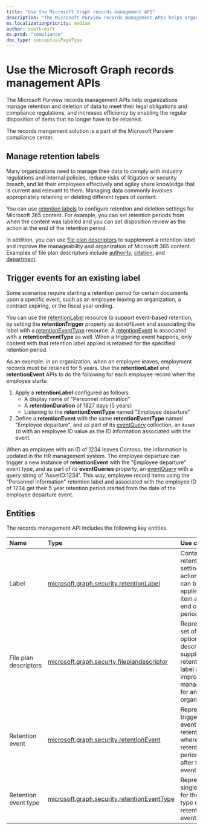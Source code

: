 ```yaml
---
title: "Use the Microsoft Graph records management API"
description: "The Microsoft Purview records management APIs helps organizations manage retention and deletion of data to meet their legal obligations and compliance regulations, and increases efficiency by enabling the regular disposition of items that no longer have to be retained."
ms.localizationpriority: medium
author: sseth-msft
ms.prod: "compliance"
doc_type: conceptualPageType
---
```


# Use the Microsoft Graph records management APIs

The Microsoft Purview records management APIs help organizations manage retention and deletion of data to meet their legal obligations and compliance regulations, and increases efficiency by enabling the regular disposition of items that no longer have to be retained.

The records mangement solution is a part of the Microsoft Purview compliance center.

## Manage retention labels
Many organizations need to manage their data to comply with industry regulations and internal policies, reduce risks of litigation or security breach, and let their employees effectively and agiley share knowledge that is current and relevant to them. Managing data commonly involves appropriately retaining or deleting different types of content. 

You can use [retention labels](security-retentionlabel.md) to configure retention and deletion settings for Microsoft 365 content. For example, you can set retention periods from when the content was labeled and you can set disposition review as the action at the end of the retention period. 

In addition, you can use [file plan descriptors](security-fileplandescriptor.md) to supplement a retention label and improve the manageability and organization of Microsoft 365 content. Examples of file plan descriptors include [authority](security-authority.md), [citation](security-citation.md), and [department](security-department.md).

## Trigger events for an existing label
Some scenarios require starting a retention period for certain documents upon a specific event, such as an employee leaving an organization, a contract expiring, or the fiscal year ending. 

You can use the [retentionLabel](security-retentionlabel.md) resource to support event-based retention, by setting the **retentionTrigger** property as `dateOfEvent` and associating the label with a [retentionEventType](security-retentioneventtype.md) resource. A [retentionEvent](security-retentionevent.md) is associated with a **retentionEventType** as well. When a triggering event happens, only content with that retention label applied is retained for the specified retention period.

As an example: in an organization, when an employee leaves, employment records must be retained for 5 years. Use the **retentionLabel** and **retentionEvent** APIs to do the following for each employee record when the employee starts:
1. Apply a **retentionLabel** configured as follows:
   - A display name of "Personnel information"
   - A **retentionDuration** of 1827 days (5 years)
   - Listening to the **retentionEventType** named "Employee departure"
2. Define a **retentionEvent** with the same **retentionEventType** named "Employee departure", and as part of its [eventQuery](security-eventqueries.md) collection, an `Asset ID` with an employee ID value as the ID information associated with the event.

When an employee with an ID of 1234 leaves Contoso, the information is updated in the HR management system. The employee departure can trigger a new instance of **retentionEvent** with the "Employee departure" event type, and as part of its **eventQueries** property, an [eventQuery](security-eventqueries.md) with a query string of 'AssetID:1234'. This way, employee record items using the "Personnel information" retention label and associated with the employee ID of 1234 get their 5 year retention period started from the date of the employee departure event.

## Entities
The records management API includes the following key entities.

| Name | Type       | Use case |
|:-|:-|:-|
| Label | [microsoft.graph.security.retentionLabel](../resources/security-retentionlabel.md) | Contains retention settings and actions that can be applied to an item at the end of a period. |
| File plan descriptors |[microsoft.graph.securty.fileplandescriptor](../resources/security-fileplandescriptor.md) | Represents a set of optional descriptors to supplement a retention label and improve their manageability for an organization. |
| Retention event | [microsoft.graph.security.retentionEvent](../resources/security-retentionevent.md) | Represents a trigger for event-based retention, where a retention period starts after the event occurs. |
| Retention event type | [microsoft.graph.security.retentionEventType](../resources/security-retentioneventtype.md) | Represents a single group for the same type of retention events. |
